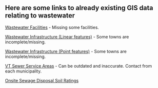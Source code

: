 ## Here are some links to already existing GIS data relating to wastewater

[Wastewater Facilities](https://geodata.vermont.gov/datasets/VTANR::waste-water-facilities/explore?location=44.383985%2C-72.797115%2C9.85) - Missing some facilities.

[Wastewater Infrastructure (Linear features)](https://geodata.vermont.gov/datasets/VTANR::wastewater-infrastructure-linear-features/explore?location=44.258003%2C-72.570445%2C14.00) - Some towns are incomplete/missing.

[Wastewater Infrastructure (Point features)](https://geodata.vermont.gov/datasets/4f3c7a243e73435f90778ad1f88f6c1d_166/explore?location=43.821343%2C-72.452600%2C8.00) - Some towns are incomplete/missing.

[VT Sewer Service Areas](https://geodata.vermont.gov/datasets/vt-sewer-service-areas/explore?location=43.910429%2C-72.385265%2C8.00) - Can be outdated and inaccurate. Contact from each municipality.

[Onsite Sewage Disposal Soil Ratings](https://geodata.vermont.gov/datasets/VCGI::vt-data-onsite-sewage-disposal-soil-ratings/about)
